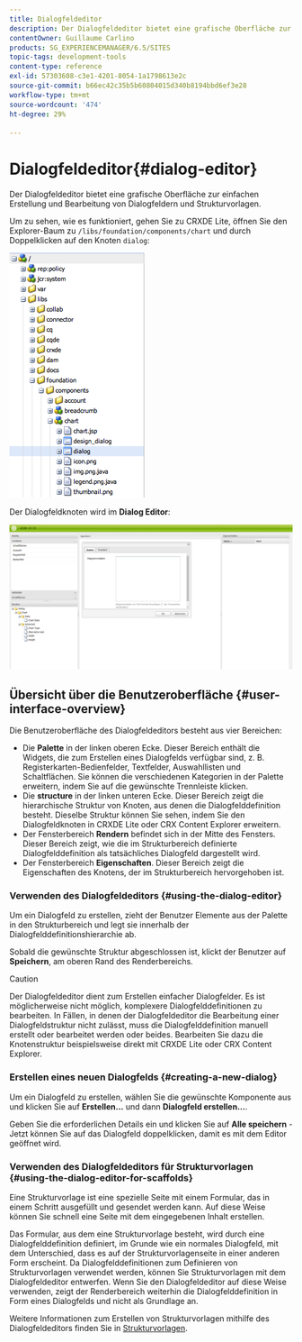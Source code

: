 ```yaml
---
title: Dialogfeldeditor
description: Der Dialogfeldeditor bietet eine grafische Oberfläche zur einfachen Erstellung und Bearbeitung von Dialogfeldern und Strukturvorlagen.
contentOwner: Guillaume Carlino
products: SG_EXPERIENCEMANAGER/6.5/SITES
topic-tags: development-tools
content-type: reference
exl-id: 57303608-c3e1-4201-8054-1a1798613e2c
source-git-commit: b66ec42c35b5b60804015d340b8194bbd6ef3e28
workflow-type: tm+mt
source-wordcount: '474'
ht-degree: 29%

---
```


# Dialogfeldeditor{#dialog-editor}

Der Dialogfeldeditor bietet eine grafische Oberfläche zur einfachen Erstellung und Bearbeitung von Dialogfeldern und Strukturvorlagen.

Um zu sehen, wie es funktioniert, gehen Sie zu CRXDE Lite, öffnen Sie den Explorer-Baum zu `/libs/foundation/components/chart` und durch Doppelklicken auf den Knoten `dialog`:

![chlimage_1-247](assets/chlimage_1-247.png)

Der Dialogfeldknoten wird im **Dialog Editor**:

![screen_shot_2012-02-01at25033pm](assets/screen_shot_2012-02-01at25033pm.png)

## Übersicht über die Benutzeroberfläche {#user-interface-overview}

Die Benutzeroberfläche des Dialogfeldeditors besteht aus vier Bereichen:

* Die **Palette** in der linken oberen Ecke. Dieser Bereich enthält die Widgets, die zum Erstellen eines Dialogfelds verfügbar sind, z. B. Registerkarten-Bedienfelder, Textfelder, Auswahllisten und Schaltflächen. Sie können die verschiedenen Kategorien in der Palette erweitern, indem Sie auf die gewünschte Trennleiste klicken.
* Die **structure** in der linken unteren Ecke. Dieser Bereich zeigt die hierarchische Struktur von Knoten, aus denen die Dialogfelddefinition besteht. Dieselbe Struktur können Sie sehen, indem Sie den Dialogfeldknoten in CRXDE Lite oder CRX Content Explorer erweitern.
* Der Fensterbereich **Rendern** befindet sich in der Mitte des Fensters. Dieser Bereich zeigt, wie die im Strukturbereich definierte Dialogfelddefinition als tatsächliches Dialogfeld dargestellt wird.
* Der Fensterbereich **Eigenschaften**. Dieser Bereich zeigt die Eigenschaften des Knotens, der im Strukturbereich hervorgehoben ist.

### Verwenden des Dialogfeldeditors {#using-the-dialog-editor}

Um ein Dialogfeld zu erstellen, zieht der Benutzer Elemente aus der Palette in den Strukturbereich und legt sie innerhalb der Dialogfelddefinitionshierarchie ab.

Sobald die gewünschte Struktur abgeschlossen ist, klickt der Benutzer auf **Speichern**, am oberen Rand des Renderbereichs.

>[!CAUTION]
>
>Der Dialogfeldeditor dient zum Erstellen einfacher Dialogfelder. Es ist möglicherweise nicht möglich, komplexere Dialogfelddefinitionen zu bearbeiten. In Fällen, in denen der Dialogfeldeditor die Bearbeitung einer Dialogfeldstruktur nicht zulässt, muss die Dialogfelddefinition manuell erstellt oder bearbeitet werden oder beides. Bearbeiten Sie dazu die Knotenstruktur beispielsweise direkt mit CRXDE Lite oder CRX Content Explorer.

### Erstellen eines neuen Dialogfelds {#creating-a-new-dialog}

Um ein Dialogfeld zu erstellen, wählen Sie die gewünschte Komponente aus und klicken Sie auf **Erstellen...** und dann **Dialogfeld erstellen...**.

Geben Sie die erforderlichen Details ein und klicken Sie auf **Alle speichern** - Jetzt können Sie auf das Dialogfeld doppelklicken, damit es mit dem Editor geöffnet wird.

### Verwenden des Dialogfeldeditors für Strukturvorlagen {#using-the-dialog-editor-for-scaffolds}

Eine Strukturvorlage ist eine spezielle Seite mit einem Formular, das in einem Schritt ausgefüllt und gesendet werden kann. Auf diese Weise können Sie schnell eine Seite mit dem eingegebenen Inhalt erstellen.

Das Formular, aus dem eine Strukturvorlage besteht, wird durch eine Dialogfelddefinition definiert, im Grunde wie ein normales Dialogfeld, mit dem Unterschied, dass es auf der Strukturvorlagenseite in einer anderen Form erscheint. Da Dialogfelddefinitionen zum Definieren von Strukturvorlagen verwendet werden, können Sie Strukturvorlagen mit dem Dialogfeldeditor entwerfen. Wenn Sie den Dialogfeldeditor auf diese Weise verwenden, zeigt der Renderbereich weiterhin die Dialogfelddefinition in Form eines Dialogfelds und nicht als Grundlage an.

Weitere Informationen zum Erstellen von Strukturvorlagen mithilfe des Dialogfeldeditors finden Sie in [Strukturvorlagen](/help/sites-authoring/scaffolding.md).
